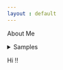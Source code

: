 ```yaml
---
layout : default
---
```


About Me

<details>
  
<summary> Samples </summary>
  
    - nested list 1
    
    - nested list 2
    
    - nested list 3
    
 </details>

Hi !!
